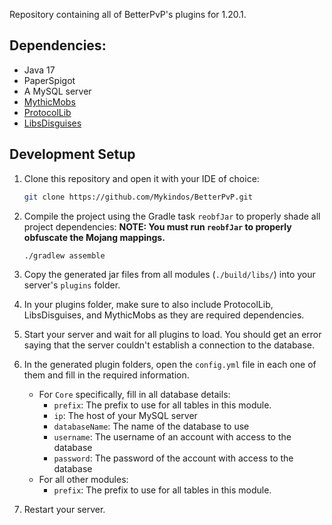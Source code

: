 Repository containing all of BetterPvP's plugins for 1.20.1.

## Dependencies:
- Java 17
- PaperSpigot
- A MySQL server
- [MythicMobs](https://www.spigotmc.org/resources/mythicmobs.5702)
- [ProtocolLib](https://www.spigotmc.org/resources/protocollib.1997)
- [LibsDisguises](https://www.spigotmc.org/resources/libs-disguises-free.81)


## Development Setup
1. Clone this repository and open it with your IDE of choice:
    ```bash
    git clone https://github.com/Mykindos/BetterPvP.git
    ```
2. Compile the project using the Gradle task `reobfJar` to properly shade all project dependencies:
   **NOTE: You must run `reobfJar` to properly obfuscate the Mojang mappings.**
    ```bash
    ./gradlew assemble
    ```
   
3. Copy the generated jar files from all modules (`./build/libs/`) into your server's `plugins` folder.
4. In your plugins folder, make sure to also include ProtocolLib, LibsDisguises, and MythicMobs as they are required dependencies.
5. Start your server and wait for all plugins to load. You should get an error saying that the server couldn't establish a connection to the database.
6. In the generated plugin folders, open the `config.yml` file in each one of them and fill in the required information.
   * For `Core` specifically, fill in all database details:
     * `prefix`: The prefix to use for all tables in this module.
     * `ip`: The host of your MySQL server
     * `databaseName`: The name of the database to use
     * `username`: The username of an account with access to the database
     * `password`: The password of the account with access to the database
   * For all other modules:
     * `prefix`: The prefix to use for all tables in this module. 
7. Restart your server.